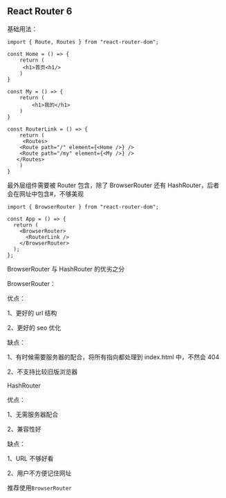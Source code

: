 ## React Router 6

基础用法：

```tsx
import { Route, Routes } from "react-router-dom";

const Home = () => {
	return (
	 <h1>首页<h1/>
	)
}

const My = () => {
	return (
		<h1>我的</h1>
	)
}

const RouterLink = () => {
	return (
	 <Routes>
   	<Route path="/" element={<Home />} />
    <Route path="/my" element={<My />} />
   </Routes>
	)
}
```

最外层组件需要被 Router 包含，除了 BrowserRouter 还有 HashRouter，后者会在网址中包含#，不够美观

```tsx
import { BrowserRouter } from "react-router-dom";

const App = () => {
  return (
    <BrowserRouter>
      <RouterLink />
    </BrowserRouter>
  );
};
```

BrowserRouter 与 HashRouter 的优劣之分

BrowserRouter：

优点：

1、更好的 url 结构

2、更好的 seo 优化

缺点：

1、有时候需要服务器的配合，将所有指向都处理到 index.html 中，不然会 404

2、不支持比较旧版浏览器

HashRouter

优点：

1、无需服务器配合

2、兼容性好

缺点：

1、URL 不够好看

2、用户不方便记住网址

推荐使用`BrowserRouter`
